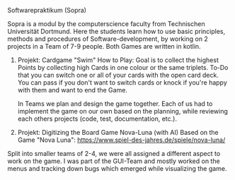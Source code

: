 Softwarepraktikum (Sopra)

Sopra is a modul by the computerscience faculty from Technischen Universität Dortmund. Here the students learn how to use basic principles, methods and procedures of Software-development, by working on 2 projects in a Team of 7-9 people. Both Games are written in kotlin.


1. Projekt: Cardgame "Swim"
	How to Play:
	Goal is to collect the highest Points by collecting high Cards in one colour or the same triplets. To-Do that you can switch one or all of your cards with the open card deck. You can pass if you don't want to switch cards or knock if you're happy with them and want to end the Game.
	
	In Teams we plan and design the game together. Each of us had to implement the game on our own based on the planning, while reviewing each others projects (code, test, documentation, etc.).

2. Projekt: Digitizing the Board Game Nova-Luna  (with AI)
 Based on the Game "Nova Luna": https://www.spiel-des-jahres.de/spiele/nova-luna/
 
 Split into smaller teams of 2-4, we were all assigned a different aspect to work on the game. I was part of the GUI-Team and mostly worked on the menus and tracking down bugs which emerged while visualizing the game. 
